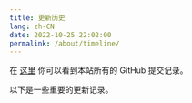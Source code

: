 ```yaml
---
title: 更新历史
lang: zh-CN
date: 2022-10-25 22:02:00
permalink: /about/timeline/
---
```


在 [这里](https://github.com/kaluojushi/jsguide/commits/main) 你可以看到本站所有的 GitHub 提交记录。

以下是一些重要的更新记录。

<timeline />
